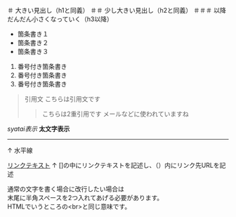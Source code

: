 ＃ 大きい見出し（h1と同義）
＃＃ 少し大きい見出し（h2と同義）
＃＃＃ 以降だんだん小さくなっていく（h3以降） 
- 箇条書き１ 
- 箇条書き２ 
- 箇条書き３

1. 番号付き箇条書き
1. 番号付き箇条書き
1. 番号付き箇条書き

> 引用文
> こちらは引用文です
>> こちらは2重引用です
>> メールなどに使われていますね

*syatai表示*
**太文字表示**

---
↑
水平線

[リンクテキスト](https://morijyobi.ac.jp)
↑
[]の中にリンクテキストを記述し、（）内にリンク先URLを記述

通常の文字を書く場合に改行したい場合は  
末尾に半角スペースを2つ入れてあげる必要があります。  
HTMLでいうところの\<br>と同じ意味です。
